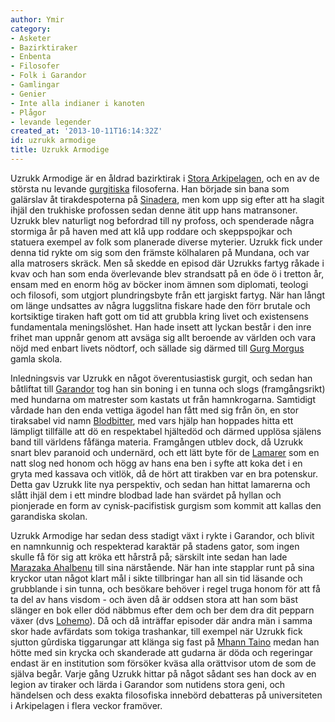 ```yaml
---
author: Ymir
category:
- Asketer
- Bazirktiraker
- Enbenta
- Filosofer
- Folk i Garandor
- Gamlingar
- Genier
- Inte alla indianer i kanoten
- Plågor
- levande legender
created_at: '2013-10-11T16:14:32Z'
id: uzrukk armodige
title: Uzrukk Armodige
---
```

Uzrukk Armodige är en åldrad bazirktirak i [Stora Arkipelagen], och en av de största nu levande [gurgitiska] filosoferna. Han började sin bana som galärslav åt tirakdespoterna på [Sinadera], men kom upp sig efter att ha slagit ihjäl den trukhiske profossen sedan denne ätit upp hans matransoner. Uzrukk blev naturligt nog befordrad till ny profoss, och spenderade några stormiga år på haven med att klå upp roddare och skeppspojkar och statuera exempel av folk som planerade diverse myterier. Uzrukk fick under denna tid rykte om sig som den främste kölhalaren på Mundana, och var alla matrosers skräck. Men så skedde en episod där Uzrukks fartyg råkade i kvav och han som enda överlevande blev strandsatt på en öde ö i tretton år, ensam med en enorm hög av böcker inom ämnen som diplomati, teologi och filosofi, som utgjort plundringsbyte från ett jargiskt fartyg. När han långt om länge undsattes av några luggslitna fiskare hade den förr brutale och kortsiktige tiraken haft gott om tid att grubbla kring livet och existensens fundamentala meningslöshet. Han hade insett att lyckan består i den inre frihet man uppnår genom att avsäga sig allt beroende av världen och vara nöjd med enbart livets nödtorf, och sällade sig därmed till [Gurg Morgus] gamla skola.

Inledningsvis var Uzrukk en något överentusiastisk gurgit, och sedan han båtliftat till [Garandor] tog han sin boning i en tunna och slogs (framgångsrikt) med hundarna om matrester som kastats ut från hamnkrogarna. Samtidigt vårdade han den enda vettiga ägodel han fått med sig från ön, en stor tiraksabel vid namn [Blodbitter], med vars hjälp han hoppades hitta ett lämpligt tillfälle att dö en respektabel hjältedöd och därmed upplösa själens band till världens fåfänga materia. Framgången utblev dock, då Uzrukk snart blev paranoid och undernärd, och ett lätt byte för de [Lamarer] som en natt slog ned honom och högg av hans ena ben i syfte att koka det i en gryta med kassava och vitlök, då de hört att tirakben var en bra potenskur. Detta gav Uzrukk lite nya perspektiv, och sedan han hittat lamarerna och slått ihjäl dem i ett mindre blodbad lade han svärdet på hyllan och pionjerade en form av cynisk-pacifistisk gurgism som kommit att kallas den garandiska skolan.

Uzrukk Armodige har sedan dess stadigt växt i rykte i Garandor, och blivit en namnkunnig och respekterad karaktär på stadens gator, som ingen skulle få för sig att kröka ett hårstrå på; särskilt inte sedan han lade [Marazaka Ahalbenu] till sina närstående. När han inte stapplar runt på sina kryckor utan något klart mål i sikte tillbringar han all sin tid läsande och grubblande i sin tunna, och besökare behöver i regel truga honom för att få ta del av hans visdom - och även då är oddsen stora att han som bäst slänger en bok eller död näbbmus efter dem och ber dem dra dit pepparn växer (dvs [Lohemo]). Då och då inträffar episoder där andra män i samma skor hade avfärdats som tokiga trashankar, till exempel när Uzrukk fick sjutton gûrdiska tiggarungar att klänga sig fast på [Mhann Taino] medan han hötte med sin krycka och skanderade att gudarna är döda och regeringar endast är en institution som försöker kväsa alla orättvisor utom de som de själva begår. Varje gång Uzrukk hittar på något sådant ses han dock av en legion av tiraker och lärda i Garandor som nutidens stora geni, och händelsen och dess exakta filosofiska innebörd debatteras på universiteten i Arkipelagen i flera veckor framöver.

  [Stora Arkipelagen]: Stora_Arkipelagen
  [gurgitiska]: Gurgism
  [Sinadera]: Sinadera
  [Gurg Morgus]: Gurg_av_Morgu
  [Garandor]: Garandor
  [Blodbitter]: Blodbitter
  [Lamarer]: Lamarer
  [Marazaka Ahalbenu]: Marazaka_Ahalbenu
  [Lohemo]: Lohemo
  [Mhann Taino]: Mhann_Taino